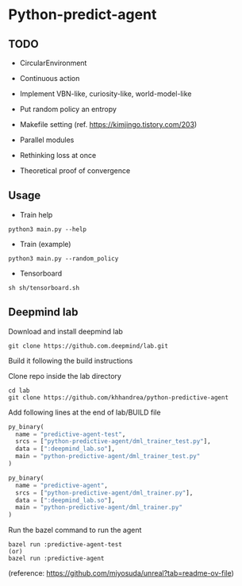 # Python-predict-agent

## TODO
- CircularEnvironment
- Continuous action
- Implement VBN-like, curiosity-like, world-model-like
- Put random policy an entropy

- Makefile setting (ref. https://kimjingo.tistory.com/203)
- Parallel modules
- Rethinking loss at once
- Theoretical proof of convergence

## Usage
- Train help
```
python3 main.py --help
```

- Train (example)
```
python3 main.py --random_policy
```

- Tensorboard
```
sh sh/tensorboard.sh
```

## Deepmind lab
Download and install deepmind lab
```shell
git clone https://github.com.deepmind/lab.git
```

Build it following the build instructions

Clone repo inside the lab directory
```shell
cd lab
git clone https://github.com/khhandrea/python-predictive-agent
```

Add following lines at the end of lab/BUILD file
```python
py_binary(
  name = "predictive-agent-test",
  srcs = ["python-predictive-agent/dml_trainer_test.py"],
  data = [":deepmind_lab.so"],
  main = "python-predictive-agent/dml_trainer_test.py"
)

py_binary(
  name = "predictive-agent",
  srcs = ["python-predictive-agent/dml_trainer.py"],
  data = [":deepmind_lab.so"],
  main = "python-predictive-agent/dml_trainer.py"
)
```

Run the bazel command to run the agent
```shell
bazel run :predictive-agent-test
(or)
bazel run :predictive-agent
```

(reference: https://github.com/miyosuda/unreal?tab=readme-ov-file)
